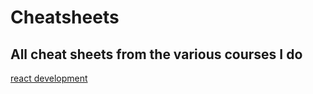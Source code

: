 # Cheatsheets
## All cheat sheets from the various courses I do

[react development](https://github.com/ras-2004-code/Cheatsheets/javascript/react.md)
